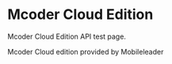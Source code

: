 Mcoder Cloud Edition
==================
Mcoder Cloud Edition API test page.
 
Mcoder Cloud edition provided by Mobileleader
